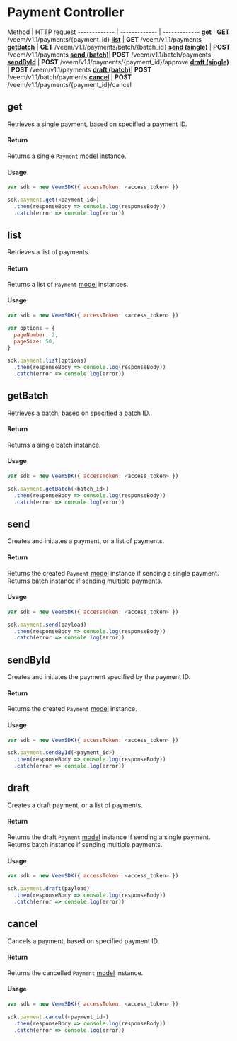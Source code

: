 # Payment Controller

Method | HTTP request
------------- | ------------- | -------------
[**get**](payment.md#get) | **GET** /veem/v1.1/payments/{payment_id}
[**list**](payment.md#list) | **GET** /veem/v1.1/payments
[**getBatch**](payment.md#getBatch) | **GET** /veem/v1.1/payments/batch/{batch_id}
[**send (single)**](payment.md#send) | **POST** /veem/v1.1/payments
[**send (batch)**](payment.md#send)| **POST** /veem/v1.1/batch/payments
[**sendById**](payment.md#sendById) | **POST** /veem/v1.1/payments/{payment_id}/approve
[**draft (single)**](payment.md#draft) | **POST** /veem/v1.1/payments
[**draft (batch)**](payment.md#send)| **POST** /veem/v1.1/batch/payments
[**cancel**](payment.md#cancel) | **POST** /veem/v1.1/payments/{payment_id}/cancel

## get

Retrieves a single payment, based on specified a payment ID.

#### Return

Returns a single `Payment` [model](../lib/models/payment-response.js) instance.

#### Usage

```javascript
var sdk = new VeemSDK({ accessToken: <access_token> })

sdk.payment.get(<payment_id>)
  .then(responseBody => console.log(responseBody))
  .catch(error => console.log(error))
```

## list

Retrieves a list of payments.

#### Return

Returns a list of `Payment` [model](../lib/models/payment-response.js) instances.

#### Usage

```javascript
var sdk = new VeemSDK({ accessToken: <access_token> })

var options = {
  pageNumber: 2,
  pageSize: 50,
}

sdk.payment.list(options)
  .then(responseBody => console.log(responseBody))
  .catch(error => console.log(error))
```

## getBatch

Retrieves a batch, based on specified a batch ID.

#### Return

Returns a single batch instance.

#### Usage

```javascript
var sdk = new VeemSDK({ accessToken: <access_token> })

sdk.payment.getBatch(<batch_id>)
  .then(responseBody => console.log(responseBody))
  .catch(error => console.log(error))
```

## send

Creates and initiates a payment, or a list of payments.

#### Return

Returns the created `Payment` [model](../lib/models/payment-response.js) instance if sending a single payment.
Returns batch instance if sending multiple payments.

#### Usage

```javascript
var sdk = new VeemSDK({ accessToken: <access_token> })

sdk.payment.send(payload)
  .then(responseBody => console.log(responseBody))
  .catch(error => console.log(error))
```

## sendById

Creates and initiates the payment specified by the payment ID.

#### Return

Returns the created `Payment` [model](../lib/models/payment-response.js) instance.

#### Usage

```javascript
var sdk = new VeemSDK({ accessToken: <access_token> })

sdk.payment.sendById(<payment_id>)
  .then(responseBody => console.log(responseBody))
  .catch(error => console.log(error))
```

## draft

Creates a draft payment, or a list of payments.

#### Return

Returns the draft `Payment` [model](../lib/models/payment-response.js) instance if sending a single payment.
Returns batch instance if sending multiple payments.

#### Usage

```javascript
var sdk = new VeemSDK({ accessToken: <access_token> })

sdk.payment.draft(payload)
  .then(responseBody => console.log(responseBody))
  .catch(error => console.log(error))
```

## cancel

Cancels a payment, based on specified payment ID.

#### Return

Returns the cancelled `Payment` [model](../lib/models/payment-response.js) instance.

#### Usage

```javascript
var sdk = new VeemSDK({ accessToken: <access_token> })

sdk.payment.cancel(<payment_id>)
  .then(responseBody => console.log(responseBody))
  .catch(error => console.log(error))
```
